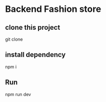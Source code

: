 # Backend Fashion store
## clone this project
git clone 
## install dependency
npm i 
## Run 
npm run dev
